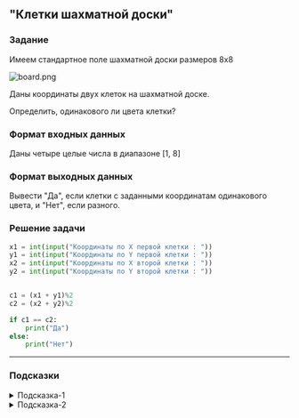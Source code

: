 ## "Клетки шахматной доски"

### Задание

Имеем стандартное поле шахматной доски размеров 8x8

![board.png](img/board.png)

Даны координаты двух клеток на шахматной доске.

Определить, одинакового ли цвета клетки?

### Формат входных данных

Даны четыре целые числа в диапазоне [1, 8]

### Формат выходных данных

Вывести "Да", если клетки с заданными координатам одинакового цвета, и "Нет", если разного.

### Решение задачи

```python
x1 = int(input("Координаты по X первой клетки : "))
y1 = int(input("Координаты по Y первой клетки : "))
x2 = int(input("Координаты по X второй клетки : "))
y2 = int(input("Координаты по Y второй клетки : "))


c1 = (x1 + y1)%2
c2 = (x2 + y2)%2

if c1 == c2:
    print("Да")
else:
    print("Нет")  
```

---

### Подсказки

<details>
<summary>Подсказка-1</summary>
Условие для проверки четности числа:

```python
n % 2 == 0
```

</details>

<details>
<summary>Подсказка-2</summary>
Сумма двух нечетных чисел, всегда четная.
</details>
